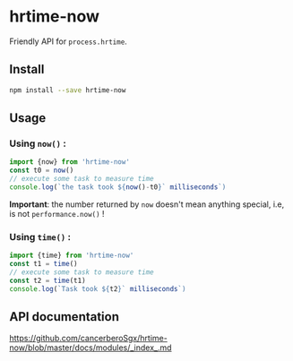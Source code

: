 # hrtime-now

Friendly API for `process.hrtime`. 

## Install

```sh
npm install --save hrtime-now
```

## Usage

### Using `now()` : 

```javascript
import {now} from 'hrtime-now'
const t0 = now()
// execute some task to measure time
console.log(`the task took ${now()-t0}` milliseconds`)
```

**Important**: the number returned by `now` doesn't mean anything special, i.e, is not `performance.now()` !

### Using `time()` : 

```javascript
import {time} from 'hrtime-now'
const t1 = time()
// execute some task to measure time
const t2 = time(t1)
console.log(`Task took ${t2}` milliseconds`)
```

## API documentation

https://github.com/cancerberoSgx/hrtime-now/blob/master/docs/modules/_index_.md